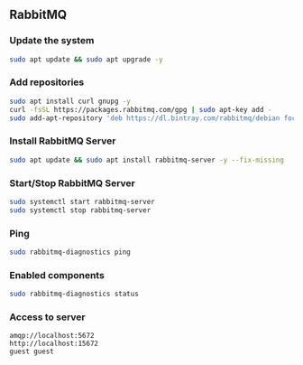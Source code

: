 ## RabbitMQ

### Update the system

```bash
sudo apt update && sudo apt upgrade -y
```

### Add repositories

```bash
sudo apt install curl gnupg -y
curl -fsSL https://packages.rabbitmq.com/gpg | sudo apt-key add -
sudo add-apt-repository 'deb https://dl.bintray.com/rabbitmq/debian focal main'
```

### Install RabbitMQ Server

```bash
sudo apt update && sudo apt install rabbitmq-server -y --fix-missing
```

### Start/Stop RabbitMQ Server

```bash
sudo systemctl start rabbitmq-server
sudo systemctl stop rabbitmq-server
```

### Ping

```bash
sudo rabbitmq-diagnostics ping
```

### Enabled components

```bash
sudo rabbitmq-diagnostics status
```

### Access to server

```
amqp://localhost:5672
http://localhost:15672
guest guest
```
